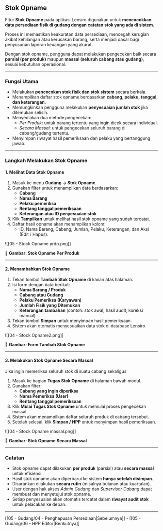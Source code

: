 ## Stok Opname

Fitur **Stok Opname** pada aplikasi Lensiro digunakan untuk **mencocokkan data persediaan fisik di gudang dengan catatan stok yang ada di sistem**.  

Proses ini memastikan keakuratan data persediaan, mencegah kerugian akibat kehilangan atau kerusakan barang, serta menjadi dasar bagi penyusunan laporan keuangan yang akurat.  

Dengan stok opname, pengguna dapat melakukan pengecekan baik secara **parsial (per produk)** maupun **massal (seluruh cabang atau gudang)**, sesuai kebutuhan operasional.  

---

### Fungsi Utama
- Melakukan **pencocokan stok fisik dan stok sistem** secara berkala.  
- Menampilkan daftar stok opname berdasarkan **cabang, pelaku, tanggal, dan keterangan**.  
- Memungkinkan pengguna melakukan **penyesuaian jumlah stok** jika ditemukan selisih.  
- Menyediakan dua metode pengecekan:
  - *Per Produk*: untuk barang tertentu yang ingin dicek secara individual.  
  - *Secara Massal*: untuk pengecekan seluruh barang di cabang/gudang tertentu.  
- Menyimpan riwayat hasil pemeriksaan dan pelaku yang bertanggung jawab.  

---

### Langkah Melakukan Stok Opname

#### 1. Melihat Data Stok Opname
1. Masuk ke menu **Gudang → Stok Opname**.  
2. Gunakan filter untuk menampilkan data berdasarkan:
   - **Cabang**  
   - **Nama Barang**  
   - **Pelaku pemeriksa**  
   - **Rentang tanggal pemeriksaan**  
   - **Keterangan atau ID penyesuaian stok**  
3. Klik **Tampilkan** untuk melihat hasil stok opname yang sudah tercatat.  
4. Daftar hasil opname akan menampilkan kolom:
   - ID, Nama Barang, Cabang, Jumlah, Pelaku, Keterangan, dan Aksi (Edit / Hapus).  

![[05 - Stock Opname prdo.png]]
<figcaption><b>📸 Gambar: Stok Opname Per Produk</b></figcaption>

---

#### 2. Menambahkan Stok Opname
1. Tekan tombol **Tambah Stok Opname** di kanan atas halaman.  
2. Isi form dengan data berikut:
   - **Nama Barang / Produk**  
   - **Cabang atau Gudang**  
   - **Pelaku Pemeriksa (Karyawan)**  
   - **Jumlah Fisik yang Ditemukan**  
   - **Keterangan tambahan** (contoh: stok awal, hasil audit, koreksi manual)  
3. Tekan tombol **Simpan** untuk menyimpan hasil pemeriksaan.  
4. Sistem akan otomatis menyesuaikan data stok di database Lensiro.  

![[04 - Stock Opname2.png]]
<figcaption><b>📸 Gambar: Form Tambah Stok Opname</b></figcaption>

---

#### 3. Melakukan Stok Opname Secara Massal
Jika ingin memeriksa seluruh stok di suatu cabang sekaligus:

1. Masuk ke bagian **Tugas Stok Opname** di halaman bawah modul.  
2. Gunakan filter:
   - **Cabang yang ingin diperiksa**  
   - **Nama Pemeriksa (User)**  
   - **Rentang tanggal pemeriksaan**  
3. Klik **Mulai Tugas Stok Opname** untuk memulai proses pengecekan massal.  
4. Sistem akan menampilkan daftar seluruh produk di cabang tersebut.  
5. Setelah selesai, klik **Simpan / HPP** untuk menyimpan hasil pemeriksaan.  

![[04 - Stock Opname massal.png]]
<figcaption><b>📸 Gambar: Stok Opname Secara Massal</b></figcaption>

---

### Catatan
- Stok opname dapat dilakukan **per produk** (parsial) atau **secara massal** untuk efisiensi.  
- Hasil stok opname akan diperbarui ke sistem **hanya setelah disimpan**.  
- Disarankan dilakukan **secara rutin** (misalnya bulanan atau kuartalan).  
- User dengan hak akses *Admin Gudang* dan *Supervisor Cabang* dapat membuat dan menyetujui stok opname.  
- Setiap penyesuaian akan otomatis tercatat dalam **riwayat audit stok** untuk pelacakan ke depan.  

---

 [[05 - Gudang/04 - Penghapusan Persediaan|Sebelumnya]] - [[05 - Gudang/06 - HPP Editor|Berikutnya]] 

